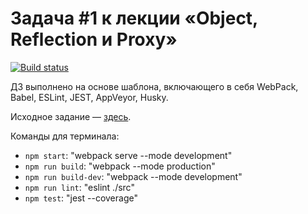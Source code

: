 # Задача #1 к лекции «Object, Reflection и Proxy»

[![Build status](https://ci.appveyor.com/api/projects/status/dnhj038otoq90mgt?svg=true)](https://ci.appveyor.com/project/KoensBerg/ajs-advanced-1)

ДЗ выполнено на основе шаблона, включающего в себя WebPack, Babel, ESLint, JEST, AppVeyor, Husky.

Исходное задание — [здесь](https://github.com/KoensBerg/ajs-homeworks/tree/ajs8/advanced).

Команды для терминала:
- `npm start`: "webpack serve --mode development"
- `npm run build`: "webpack --mode production"
- `npm run build-dev`: "webpack --mode development"
- `npm run lint`: "eslint ./src"
- `npm test`: "jest --coverage"